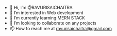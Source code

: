 - 👋 Hi, I’m @RAVURISAICHAITRA
- 👀 I’m interested in Web development
- 🌱 I’m currently learning MERN STACK
- 💞️ I’m looking to collaborate on any projects
- 📫 How to reach me at ravurisaichaitra@gmail.com

<!---
RAVURISAICHAITRA/RAVURISAICHAITRA is a ✨ special ✨ repository because its `README.md` (this file) appears on your GitHub profile.
You can click the Preview link to take a look at your changes.
--->
